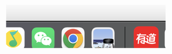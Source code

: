 ![image-20220803211652989](https://raw.githubusercontent.com/Prom1s1ngYoung/Typora/main/img/image-20220803211652989.png)
